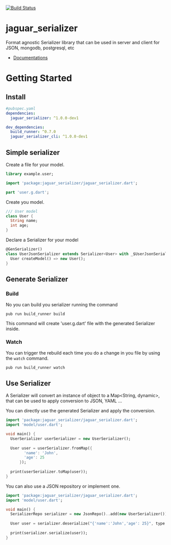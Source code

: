 [![Build Status](https://travis-ci.org/Jaguar-dart/jaguar_serializer.svg?branch=master)](https://travis-ci.org/Jaguar-dart/jaguar_serializer)

# jaguar_serializer
Format agnostic Serializer library that can be used in server and client for JSON, mongodb, postgresql, etc

- [Documentations](https://github.com/Jaguar-dart/jaguar_serializer/wiki)

# Getting Started

## Install


```yaml
#pubspec.yaml
dependencies:
  jaguar_serializer: ^1.0.0-dev1

dev_dependencies:
  build_runner: ^0.7.0
  jaguar_serializer_cli: ^1.0.0-dev1
```

## Simple serializer

Create a file for your model.

```dart
library example.user;

import 'package:jaguar_serializer/jaguar_serializer.dart';

part 'user.g.dart';
```

Create you model.

```dart
/// User model
class User {
  String name;
  int age;
}
```

Declare a Serializer for your model

```dart
@GenSerializer()
class UserJsonSerializer extends Serializer<User> with _$UserJsonSerializer {
  User createModel() => new User();
}
```

## Generate Serializer

### Build
No you can build you serializer running the command

`pub run build_runner build` 

This command will create 'user.g.dart' file with the generated Serializer inside.

### Watch

You can trigger the rebuild each time you do a change in you file by using the `watch` command.

`pub run build_runner watch`

## Use Serializer

A Serializer will convert an instance of object to a Map<String, dynamic>, that can be used to apply conversion to JSON, YAML ...

You can directly use the generated Serializer and apply the conversion.
```dart
import 'package:jaguar_serializer/jaguar_serializer.dart';
import 'model/user.dart';

void main() {
  UserSerializer userSerializer = new UserSerializer();
  
  User user = userSerializer.fromMap({
        'name': 'John',
        'age': 25
      });
  
  print(userSerializer.toMap(user));
}
```

You can also use a JSON repository or implement one.

```dart
import 'package:jaguar_serializer/jaguar_serializer.dart';
import 'model/user.dart';

void main() {
  SerializerRepo serializer = new JsonRepo()..add(new UserSerializer());
  
  User user = serializer.deserialize("{'name':'John','age': 25}", type: User);
  
  print(serializer.serialize(user));
}
```